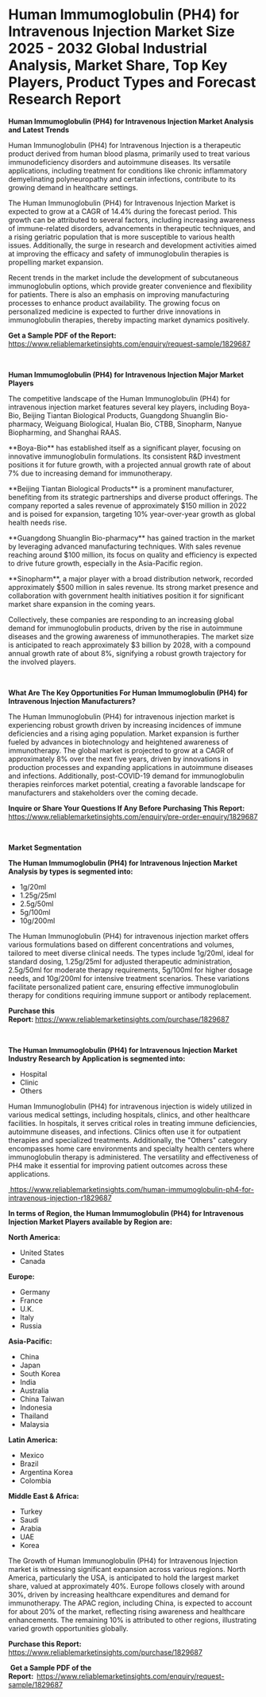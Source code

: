 <p><h1>Human Immumoglobulin (PH4) for Intravenous Injection Market Size 2025 - 2032 Global Industrial Analysis, Market Share, Top Key Players, Product Types and Forecast Research Report</h1></p><p><strong>Human Immumoglobulin (PH4) for Intravenous Injection Market Analysis and Latest Trends</strong></p>
<p><p>Human Immunoglobulin (PH4) for Intravenous Injection is a therapeutic product derived from human blood plasma, primarily used to treat various immunodeficiency disorders and autoimmune diseases. Its versatile applications, including treatment for conditions like chronic inflammatory demyelinating polyneuropathy and certain infections, contribute to its growing demand in healthcare settings.</p><p>The Human Immunoglobulin (PH4) for Intravenous Injection Market is expected to grow at a CAGR of 14.4% during the forecast period. This growth can be attributed to several factors, including increasing awareness of immune-related disorders, advancements in therapeutic techniques, and a rising geriatric population that is more susceptible to various health issues. Additionally, the surge in research and development activities aimed at improving the efficacy and safety of immunoglobulin therapies is propelling market expansion.</p><p>Recent trends in the market include the development of subcutaneous immunoglobulin options, which provide greater convenience and flexibility for patients. There is also an emphasis on improving manufacturing processes to enhance product availability. The growing focus on personalized medicine is expected to further drive innovations in immunoglobulin therapies, thereby impacting market dynamics positively.</p></p>
<p><strong>Get a Sample PDF of the Report:&nbsp;</strong> <a href="https://www.reliablemarketinsights.com/enquiry/request-sample/1829687?utm_campaign=2179&utm_medium=2&utm_source=Github&utm_content=ia&utm_term=19042025&utm_id=human-immumoglobulin-ph4-for-intravenous-injection">https://www.reliablemarketinsights.com/enquiry/request-sample/1829687</a></p>
<p>&nbsp;</p>
<p><strong>Human Immumoglobulin (PH4) for Intravenous Injection Major Market Players</strong></p>
<p><p>The competitive landscape of the Human Immunoglobulin (PH4) for intravenous injection market features several key players, including Boya-Bio, Beijing Tiantan Biological Products, Guangdong Shuanglin Bio-pharmacy, Weiguang Biological, Hualan Bio, CTBB, Sinopharm, Nanyue Biopharming, and Shanghai RAAS. </p><p>**Boya-Bio** has established itself as a significant player, focusing on innovative immunoglobulin formulations. Its consistent R&D investment positions it for future growth, with a projected annual growth rate of about 7% due to increasing demand for immunotherapy.</p><p>**Beijing Tiantan Biological Products** is a prominent manufacturer, benefiting from its strategic partnerships and diverse product offerings. The company reported a sales revenue of approximately $150 million in 2022 and is poised for expansion, targeting 10% year-over-year growth as global health needs rise.</p><p>**Guangdong Shuanglin Bio-pharmacy** has gained traction in the market by leveraging advanced manufacturing techniques. With sales revenue reaching around $100 million, its focus on quality and efficiency is expected to drive future growth, especially in the Asia-Pacific region.</p><p>**Sinopharm**, a major player with a broad distribution network, recorded approximately $500 million in sales revenue. Its strong market presence and collaboration with government health initiatives position it for significant market share expansion in the coming years.</p><p>Collectively, these companies are responding to an increasing global demand for immunoglobulin products, driven by the rise in autoimmune diseases and the growing awareness of immunotherapies. The market size is anticipated to reach approximately $3 billion by 2028, with a compound annual growth rate of about 8%, signifying a robust growth trajectory for the involved players.</p></p>
<p>&nbsp;</p>
<p><strong>What Are The Key Opportunities For Human Immumoglobulin (PH4) for Intravenous Injection Manufacturers?</strong></p>
<p><p>The Human Immunoglobulin (PH4) for intravenous injection market is experiencing robust growth driven by increasing incidences of immune deficiencies and a rising aging population. Market expansion is further fueled by advances in biotechnology and heightened awareness of immunotherapy. The global market is projected to grow at a CAGR of approximately 8% over the next five years, driven by innovations in production processes and expanding applications in autoimmune diseases and infections. Additionally, post-COVID-19 demand for immunoglobulin therapies reinforces market potential, creating a favorable landscape for manufacturers and stakeholders over the coming decade.</p></p>
<p><strong>Inquire or Share Your Questions If Any Before Purchasing This Report:</strong> <a href="https://www.reliablemarketinsights.com/enquiry/pre-order-enquiry/1829687?utm_campaign=2179&utm_medium=2&utm_source=Github&utm_content=ia&utm_term=19042025&utm_id=human-immumoglobulin-ph4-for-intravenous-injection">https://www.reliablemarketinsights.com/enquiry/pre-order-enquiry/1829687</a></p>
<p>&nbsp;</p>
<p><strong>Market Segmentation</strong></p>
<p><strong>The Human Immumoglobulin (PH4) for Intravenous Injection Market Analysis by types is segmented into:</strong></p>
<p><ul><li>1g/20ml</li><li>1.25g/25ml</li><li>2.5g/50ml</li><li>5g/100ml</li><li>10g/200ml</li></ul></p>
<p><p>The Human Immunoglobulin (PH4) for intravenous injection market offers various formulations based on different concentrations and volumes, tailored to meet diverse clinical needs. The types include 1g/20ml, ideal for standard dosing, 1.25g/25ml for adjusted therapeutic administration, 2.5g/50ml for moderate therapy requirements, 5g/100ml for higher dosage needs, and 10g/200ml for intensive treatment scenarios. These variations facilitate personalized patient care, ensuring effective immunoglobulin therapy for conditions requiring immune support or antibody replacement.</p></p>
<p><strong>Purchase this Report:&nbsp;</strong><a href="https://www.reliablemarketinsights.com/purchase/1829687?utm_campaign=2179&utm_medium=2&utm_source=Github&utm_content=ia&utm_term=19042025&utm_id=human-immumoglobulin-ph4-for-intravenous-injection">https://www.reliablemarketinsights.com/purchase/1829687</a></p>
<p>&nbsp;</p>
<p><strong>The Human Immumoglobulin (PH4) for Intravenous Injection Market Industry Research by Application is segmented into:</strong></p>
<p><ul><li>Hospital</li><li>Clinic</li><li>Others</li></ul></p>
<p><p>Human Immunoglobulin (PH4) for intravenous injection is widely utilized in various medical settings, including hospitals, clinics, and other healthcare facilities. In hospitals, it serves critical roles in treating immune deficiencies, autoimmune diseases, and infections. Clinics often use it for outpatient therapies and specialized treatments. Additionally, the "Others" category encompasses home care environments and specialty health centers where immunoglobulin therapy is administered. The versatility and effectiveness of PH4 make it essential for improving patient outcomes across these applications.</p></p>
<p><a href="https://www.reliablemarketinsights.com/human-immumoglobulin-ph4-for-intravenous-injection-r1829687?utm_campaign=2179&utm_medium=2&utm_source=Github&utm_content=ia&utm_term=19042025&utm_id=human-immumoglobulin-ph4-for-intravenous-injection">&nbsp;https://www.reliablemarketinsights.com/human-immumoglobulin-ph4-for-intravenous-injection-r1829687</a></p>
<p><strong>In terms of Region, the Human Immumoglobulin (PH4) for Intravenous Injection Market Players available by Region are:</strong></p>
<p>
    <p> <strong> North America: </strong>
        <ul>
            <li>United States</li>
            <li>Canada</li>
        </ul>
        </p> 
    <p> <strong> Europe: </strong>
        <ul>
            <li>Germany</li>
            <li>France</li>
            <li>U.K.</li>
            <li>Italy</li>
            <li>Russia</li>
        </ul>
        </p> 
    <p> <strong> Asia-Pacific: </strong>
        <ul>
            <li>China</li>
            <li>Japan</li>
            <li>South Korea</li>
            <li>India</li>
            <li>Australia</li>
            <li>China Taiwan</li>
            <li>Indonesia</li>
            <li>Thailand</li>
            <li>Malaysia</li>
        </ul>
        </p> 
    <p> <strong> Latin America: </strong>
        <ul>
            <li>Mexico</li>
            <li>Brazil</li>
            <li>Argentina Korea</li>
            <li>Colombia</li>
        </ul>
        </p> 
    <p> <strong> Middle East & Africa: </strong>
        <ul>
            <li>Turkey</li>
            <li>Saudi</li>
            <li>Arabia</li>
            <li>UAE</li>
            <li>Korea</li>
        </ul>
    </p>
    </p>
<p><p>The Growth of Human Immunoglobulin (PH4) for Intravenous Injection market is witnessing significant expansion across various regions. North America, particularly the USA, is anticipated to hold the largest market share, valued at approximately 40%. Europe follows closely with around 30%, driven by increasing healthcare expenditures and demand for immunotherapy. The APAC region, including China, is expected to account for about 20% of the market, reflecting rising awareness and healthcare enhancements. The remaining 10% is attributed to other regions, illustrating varied growth opportunities globally.</p></p>
<p><strong>Purchase this Report: </strong><a href="https://www.reliablemarketinsights.com/purchase/1829687?utm_campaign=2179&utm_medium=2&utm_source=Github&utm_content=ia&utm_term=19042025&utm_id=human-immumoglobulin-ph4-for-intravenous-injection">https://www.reliablemarketinsights.com/purchase/1829687</a></p>
<p>&nbsp;<strong>Get a Sample PDF of the Report:&nbsp;&nbsp;</strong><a href="https://www.reliablemarketinsights.com/enquiry/request-sample/1829687?utm_campaign=2179&utm_medium=2&utm_source=Github&utm_content=ia&utm_term=19042025&utm_id=human-immumoglobulin-ph4-for-intravenous-injection">https://www.reliablemarketinsights.com/enquiry/request-sample/1829687</a></p>
<p><strong></strong></p>
<p><p></p><p></p><p></p></p>